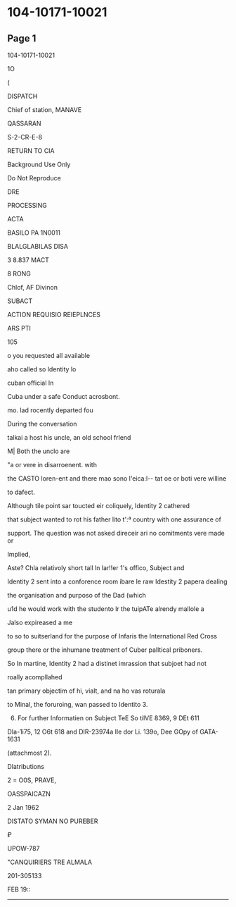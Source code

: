 # 104-10171-10021

## Page 1

104-10171-10021

1O

(

DISPATCH

Chief of station, MANAVE

QASSARAN

S-2-CR-E-8

RETURN TO CIA

Background Use Only

Do Not Reproduce

DRE

PROCESSING

ACTA

BASILO PA 1N0011

BLALGLABILAS DISA

3 8.837 MACT

8 RONG

Chlof, AF Divinon

SUBACT

ACTION REQUISIO REIEPLNCES

ARS PTI

105

o you requested all available

aho called so ldentity lo

cuban official In

Cuba under a safe Conduct acrosbont.

mo. lad rocently departed fou

During the conversation

talkai a host his uncle, an old school frlend

M| Both the unclo are

"a or vere in disarroenent. with

the CASTO loren-ent and there mao sono l'eica:l-- tat oe or boti vere willine

to dafect.

Although tile point sar toucted eir coliquely, Identity 2 cathered

that subject wanted to rot his father lito t':ª country with one assurance of

support. The question was not asked direceir ari no comitments vere made or

Implied,

Aste? Chla relativoly short tall ln lar!!er 1's offico, Subject and

Identity 2 sent into a conforence room ibare le raw Idestity 2 papera dealing

the organisation and purposo of the Dad (which

u1d he would work with the studento lr the tuipATe alrendy mallole a

Jalso expireased a me

to so to suitserland for the purpose of Infaris the International Red Cross

group there or the inhumane treatment of Cuber palltical priboners.

So In martine, Identity 2 had a distinet imrassion that subjoet had not

roally acompllahed

tan primary objectim of hi, vialt, and na ho vas roturala

to Minal, the foruroing, wan passed to Identito 3.

6. For further Informatien on Subject TeE So tilVE 8369, 9 DEt 611

DIa-1i75, 12 O6t 618 and DIR-23974a Ile dor Li. 139o, Dee GOpy of GATA-1631

(attachmost 2).

Dlatributions

2 = O0S, PRAVE,

OASSPAICAZN

2 Jan 1962

DISTATO SYMAN NO PUREBER

₽

UPOW-787

"CANQUIRIERS TRE ALMALA

201-305133

FEB 19::

---

